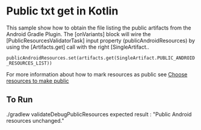 # Public txt get in Kotlin

This sample show how to obtain the file listing the public artifacts from the Android Gradle Plugin.
The [onVariants] block will wire the [PublicResourcesValidatorTask] input property
(publicAndroidResources) by using
the [Artifacts.get] call with the right [SingleArtifact..

```publicAndroidResources.set(artifacts.get(SingleArtifact.PUBLIC_ANDROID_RESOURCES_LIST))```

For more information about how to mark resources as public see
[Choose resources to make public](https://developer.android.com/studio/projects/android-library.html#PrivateResources)

## To Run
./gradlew validateDebugPublicResources
expected result : "Public Android resources unchanged."